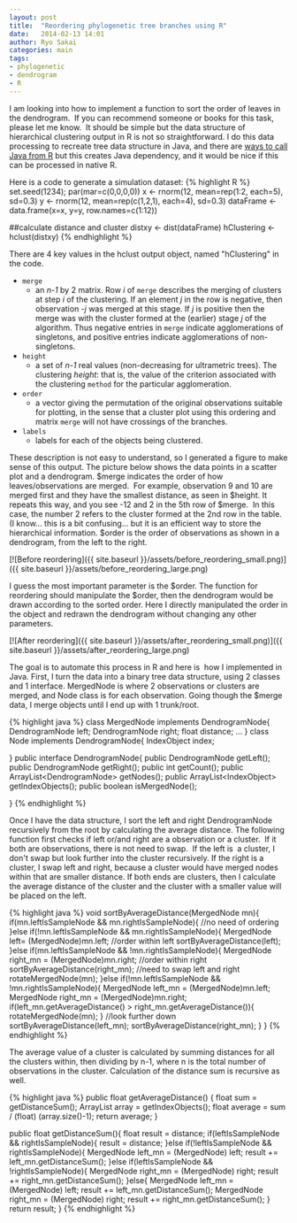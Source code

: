 ```yaml
---
layout: post
title:  "Reordering phylogenetic tree branches using R"
date:   2014-02-13 14:01
author: Ryo Sakai
categories: main
tags:
- phylogenetic
- dendrogram
- R
---
```

I am looking into how to implement a function to sort the order of leaves in the dendrogram.  If you can recommend someone or books for this task, please let me know.  It should be simple but the data structure of hierarchical clustering output in R is not so straightforward. I do this data processing to recreate tree data structure in Java, and there are [ways to call Java from R](http://darrenjw.wordpress.com/2011/01/01/calling-java-code-from-r/) but this creates Java dependency, and it would be nice if this can be processed in native R.

Here is a code to generate a simulation dataset:
{% highlight R %}
set.seed(1234); par(mar=c(0,0,0,0))
x <- rnorm(12, mean=rep(1:2, each=5), sd=0.3)
y <- rnorm(12, mean=rep(c(1,2,1), each=4), sd=0.3)
dataFrame &lt;- data.frame(x=x, y=y, row.names=c(1:12))

##calculate distance and cluster
distxy <- dist(dataFrame)
hClustering <- hclust(distxy)
{% endhighlight %}

There are 4 key values in the hclust output object, named "hClustering" in the code.

* `merge`
  * an *n-1* by 2 matrix. Row *i* of `merge` describes the merging of clusters at step *i* of the clustering. If an element *j* in the row is negative, then observation *-j* was merged at this stage. If *j* is positive then the merge was with the cluster formed at the (earlier) stage *j* of the algorithm. Thus negative entries in `merge` indicate agglomerations of singletons, and positive entries indicate agglomerations of non-singletons.
* `height`
  * a set of *n-1* real values (non-decreasing for ultrametric trees). The clustering *height*: that is, the value of the criterion associated with the clustering `method` for the particular agglomeration.
* `order`
  * a vector giving the permutation of the original observations suitable for plotting, in the sense that a cluster plot using this ordering and matrix `merge` will not have crossings of the branches.
* `labels`
  * labels for each of the objects being clustered.

These description is not easy to understand, so I generated a figure to make sense of this output. The picture below shows the data points in a scatter plot and a dendrogram. $merge indicates the order of how leaves/observations are merged.  For example, observation 9 and 10 are merged first and they have the smallest distance, as seen in $height. It repeats this way, and you see -12 and 2 in the 5th row of $merge.  In this case, the number 2 refers to the cluster formed at the 2nd row in the table. (I know... this is a bit confusing... but it is an efficient way to store the hierarchical information. $order is the order of observations as shown in a dendrogram, from the left to the right.

[![Before reordering]({{ site.baseurl }}/assets/before_reordering_small.png)]({{ site.baseurl }}/assets/before_reordering_large.png)

I guess the most important parameter is the $order. The function for reordering should manipulate the $order, then the dendrogram would be drawn according to the sorted order. Here I directly manipulated the order in the object and redrawn the dendrogram without changing any other parameters.

[![After reordering]({{ site.baseurl }}/assets/after_reordering_small.png)]({{ site.baseurl }}/assets/after_reordering_large.png)

The goal is to automate this process in R and here is  how I implemented in Java. First, I turn the data into a binary tree data structure, using 2 classes and 1 interface. MergedNode is where 2 observations or clusters are merged, and Node class is for each observation. Going though the $merge data, I merge objects until I end up with 1 trunk/root.

{% highlight java %}
class MergedNode implements DendrogramNode{
	DendrogramNode left;
	DendrogramNode right;
	float distance;
        ...
}
class Node implements DendrogramNode{
	IndexObject index;

}
public interface DendrogramNode{
	public DendrogramNode getLeft();
	public DendrogramNode getRight();
	public int getCount();
	public ArrayList&lt;DendrogramNode&gt; getNodes();
	public ArrayList&lt;IndexObject&gt; getIndexObjects();
	public boolean isMergedNode();

}
{% endhighlight %}

Once I have the data structure, I sort the left and right DendrogramNode recursively from the root by calculating the average distance. The following function first checks if left or/and right are a observation or a cluster.  If it both are observations, there is not need to swap.  If the left is  a cluster, I don't swap but look further into the cluster recursively. If the right is a cluster, I swap left and right, because a cluster would have merged nodes within that are smaller distance. If both ends are clusters, then I calculate the average distance of the cluster and the cluster with a smaller value will be placed on the left.

{% highlight java %}
void sortByAverageDistance(MergedNode mn){
	if(mn.leftIsSampleNode && mn.rightIsSampleNode){
		//no need of ordering
	}else if(!mn.leftIsSampleNode && mn.rightIsSampleNode){
		MergedNode left= (MergedNode)mn.left;
		//order within left
		sortByAverageDistance(left);
	}else if(mn.leftIsSampleNode && !mn.rightIsSampleNode){
		MergedNode right_mn = (MergedNode)mn.right;
		//order within right
		sortByAverageDistance(right_mn);
		//need to swap left and right
		rotateMergedNode(mn);
	}else if(!mn.leftIsSampleNode && !mn.rightIsSampleNode){
		MergedNode left_mn = (MergedNode)mn.left;
		MergedNode right_mn = (MergedNode)mn.right;
		if(left_mn.getAverageDistance() &gt; right_mn.getAverageDistance()){
			rotateMergedNode(mn);
		}
		//look further down
		sortByAverageDistance(left_mn);
		sortByAverageDistance(right_mn);
	}
}
{% endhighlight %}

The average value of a cluster is calculated by summing distances for all the clusters within, then dividing by n-1, where n is the total number of observations in the cluster. Calculation of the distance sum is recursive as well. 

{% highlight java %}
public float getAverageDistance() {
  float sum = getDistanceSum();
  ArrayList<IndexObject> array = getIndexObjects();
  float average = sum / (float) (array.size()-1);
  return average;
}

public float getDistanceSum(){
  float result = distance;
  if(leftIsSampleNode && rightIsSampleNode){
    result = distance;
  }else if(!leftIsSampleNode && rightIsSampleNode){
    MergedNode left_mn = (MergedNode) left;
    result += left_mn.getDistanceSum();
  }else if(leftIsSampleNode && !rightIsSampleNode){
    MergedNode right_mn = (MergedNode) right;
    result += right_mn.getDistanceSum();
  }else{
    MergedNode left_mn = (MergedNode) left;
    result += left_mn.getDistanceSum();
    MergedNode right_mn = (MergedNode) right;
    result += right_mn.getDistanceSum();
  }
  return result;
}
{% endhighlight %}
